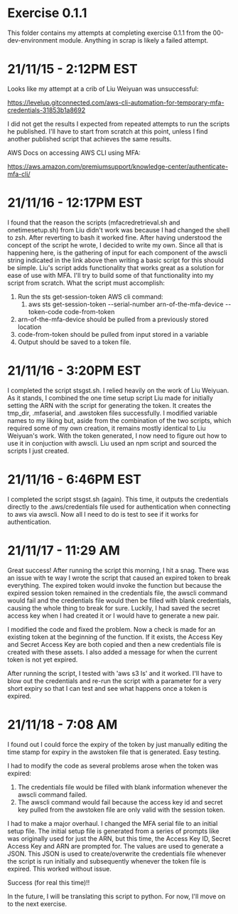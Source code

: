 # Exercise 0.1.1
This folder contains my attempts at completing exercise 0.1.1 from the 00-dev-environment module. Anything in scrap is
likely a failed attempt.

# 21/11/15 - 2:12PM EST

Looks like my attempt at a crib of Liu Weiyuan was unsuccessful:

https://levelup.gitconnected.com/aws-cli-automation-for-temporary-mfa-credentials-31853b1a8692

I did not get the results I expected from repeated attempts to run the scripts he published. I'll have to start from
scratch at this point, unless I find another published script that achieves the same results.

AWS Docs on accessing AWS CLI using MFA:

https://aws.amazon.com/premiumsupport/knowledge-center/authenticate-mfa-cli/

# 21/11/16 - 12:17PM EST

I found that the reason the scripts (mfacredretrieval.sh and onetimesetup.sh) from Liu didn't work was because I had 
changed the shell to zsh. After reverting to bash it worked fine. After having understood the concept of the script he 
wrote, I decided to write my own. Since all that is happening here, is the gathering of input for each component of the 
awscli string indicated in the link above then writing a basic script for this should be simple. Liu's script adds 
functionality that works great as a solution for ease of use with MFA. I'll try to build some of that functionality into 
my script from scratch. What the script must accomplish:

1. Run the sts get-session-token AWS cli command:
   1. aws sts get-session-token --serial-number arn-of-the-mfa-device --token-code code-from-token
2. arn-of-the-mfa-device should be pulled from a previously stored location
3. code-from-token should be pulled from input stored in a variable
4. Output should be saved to a token file.

# 21/11/16 - 3:20PM EST

I completed the script stsgst.sh. I relied heavily on the work of Liu Weiyuan. As it stands, I combined the one time
setup script Liu made for initially setting the ARN with the script for generating the token. It creates the tmp_dir,
.mfaserial, and .awstoken files successfully. I modified variable names to my liking but, aside from the combination of
the two scripts, which required some of my own creation, it remains mostly identical to Liu Weiyuan's work. With the
token generated, I now need to figure out how to use it in conjuction with awscli. Liu used an npm script and sourced
the scripts I just created.

# 21/11/16 - 6:46PM EST

I completed the script stsgst.sh (again). This time, it outputs the credentials directly to the .aws/credentials file
used for authentication when connecting to aws via awscli. Now all I need to do is test to see if it works for
authentication.

# 21/11/17 - 11:29 AM

Great success! After running the script this morning, I hit a snag. There was an issue with te way I wrote the script
that caused an expired token to break everything. The expired token would invoke the function but because the expired
session token remained in the credentials file, the awscli command would fail and the credentials file would then be
filled with blank credentials, causing the whole thing to break for sure. Luckily, I had saved the secret access key
when I had created it or I would have to generate a new pair.

I modified the code and fixed the problem. Now a check is made for an existing token at the beginning of the function.
If it exists, the Access Key and Secret Access Key are both copied and then a new credentials file is created with these
assets. I also added a message for when the current token is not yet expired. 

After running the script, I tested with 'aws s3 ls' and it worked. I'll have to blow out the credentials and re-run
the script with a parameter for a very short expiry so that I can test and see what happens once a token is expired.

# 21/11/18 - 7:08 AM

I found out I could force the expiry of the token by just manually editing the time stamp for expiry in the awstoken
file that is generated. Easy testing.

I had to modify the code as several problems arose when the token was expired:
1. The credentials file would be filled with blank information whenever the awscli command failed.
2. The awscli command would fail because the access key id and secret key pulled from the awstoken file are only valid
   with the session token.

I had to make a major overhaul. I changed the MFA serial file to an initial setup file. The initial setup file is
generated from a series of prompts like was originally used for just the ARN, but this time, the Access Key ID, Secret
Access Key and ARN are prompted for. The values are used to generate a JSON. This JSON is used to create/overwrite the
credentials file whenever the script is run initially and subsequently whenever the token file is expired. This worked
without issue.

Success (for real this time)!!

In the future, I will be translating this script to python. For now, I'll move on to the next exercise.





